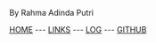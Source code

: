 By Rahma Adinda Putri

[HOME](https://rahmaadnda.github.io/os222/) --- [LINKS](https://github.com/rahmaadnda/os222/blob/master/links.md) --- [LOG](https://github.com/rahmaadnda/os222/blob/master/TXT/mylog.txt) --- [GITHUB](https://github.com/rahmaadnda)

